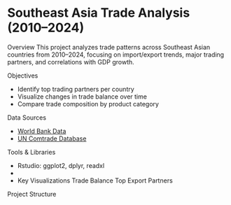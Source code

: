 # Southeast Asia Trade Analysis (2010–2024)

Overview
This project analyzes trade patterns across Southeast Asian countries from 2010–2024, focusing on import/export trends, major trading partners, and correlations with GDP growth.

Objectives
- Identify top trading partners per country
- Visualize changes in trade balance over time
- Compare trade composition by product category

Data Sources
- [World Bank Data](https://data.worldbank.org/)
- [UN Comtrade Database](https://comtrade.un.org/)

Tools & Libraries
- Rstudio: ggplot2, dplyr, readxl
-
- Key Visualizations
  Trade Balance
  Top Export Partners

Project Structure

